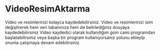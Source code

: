 # VideoResimAktarma
Video ve resimlerinizi kolayca kaydedebilirsiniz.
Video ve resimlerinizi isim değiştirerek hem veri tabanınıza hem de belirlediğiniz dosyaya kaydedebilirsiniz
Video kaydedici olarak kullandığım gom cami programdan başlatabilirsiniz veya başka bir program kullanıyorsanız yolunu ekleyip onunla çalışmaya devam edebilirsiniz.
